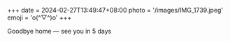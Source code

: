 +++
date = 2024-02-27T13:49:47+08:00
photo = '/images/IMG_1739.jpeg'
emoji = 'o(^▽^)o'
+++

Goodbye home — see you in 5 days
